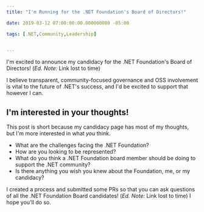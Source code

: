 ```yaml
---
title: "I'm Running for the .NET Foundation's Board of Directors!"

date: 2019-03-12 07:00:00:00.000000000 -05:00

tags: [.NET,Community,Leadership]


---
```


I'm excited to announce my candidacy for the .NET Foundation's Board of Directors! (_Ed. Note:_ Link lost to time)

I believe transparent, community-focused governance and OSS involvement is vital to the future of .NET's success, and I'd be excited to support that however I can.

## I'm interested in your thoughts!

This post is short because my candidacy page has most of my thoughts, but I'm more interested in what *you* think.

* What are the challenges facing the .NET Foundation?
* How are you looking to be represented?
* What do you think a .NET Foundation board member should be doing to support the .NET community?
* Is there anything you wish you knew about the Foundation, me, or my candidacy?

I created a process and submitted some PRs so that you can ask questions of all the .NET Foundation Board candidates! (_Ed. Note:_ Link lost to time) I hope you'll do so.
